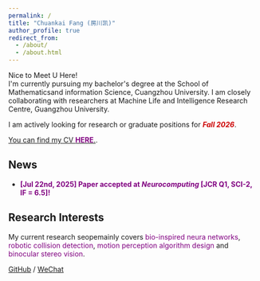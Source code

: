```yaml
---
permalink: /
title: "Chuankai Fang (房川凯)"
author_profile: true
redirect_from: 
  - /about/
  - /about.html
---
```



Nice to Meet U Here!  
I'm currently pursuing my bachelor's degree at the School of Mathematicsand information Science, Cuangzhou University. 
I am closely collaborating with researchers at Machine Life and Intelligence Research Centre, Guangzhou University.


I am actively looking for research or graduate positions for ***<font color = '#CC0000'>Fall 2026</font>***.  

[You can find my CV **<font color = '#800080'>HERE</font>**.](../assets/CV.pdf).


## News

* **<font color = '#800080'>[Jul 22nd, 2025] Paper accepted at *Neurocomputing* [JCR Q1, SCI-2, IF = 6.5]!</font>**



## Research Interests

My current research seopemainly covers <font color = '#800080'>bio-inspired neura networks</font>, <font color = '#800080'>robotic collision detection</font>, <font color = '#800080'>motion perception algorithm design</font> and <font color = '#800080'>binocular stereo vision</font>.






[GitHub](https://github.com/TOTOT123456) / [WeChat](../images/ckf.png) 
